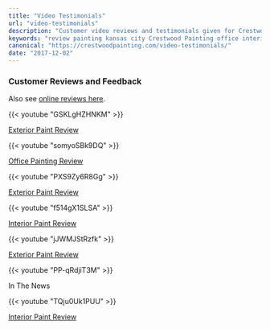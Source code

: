 ```yaml
---
title: "Video Testimonials"
url: "video-testimonials"
description: "Customer video reviews and testimonials given for Crestwood Painting."
keywords: "review painting kansas city Crestwood Painting office interior"
canonical: "https://crestwoodpainting.com/video-testimonials/"
date: "2017-12-02"
---
```


### Customer Reviews and Feedback

Also see [online reviews here](https://crestwoodpainting.com/reviews/).

{{< youtube "GSKLgHZHNKM" >}}

[Exterior Paint Review](https://crestwoodpainting.com/exterior-painting-kansas-city/)

{{< youtube "somyoSBk9DQ" >}}

[Office Painting Review](https://crestwoodpainting.com/office-painting-case-study/)

{{< youtube "PXS9Zy6R8Gg" >}}

[Exterior Paint Review](https://crestwoodpainting.com/exterior-painting-kansas-city/)

{{< youtube "f514gX1SLSA" >}}

[Interior Paint Review](https://crestwoodpainting.com/interior-painter-kansas-city/)

{{< youtube "jJWMJStRzfk" >}}

[Exterior Paint Review](https://crestwoodpainting.com/exterior-painting-kansas-city/)

{{< youtube "PP-qRdjiT3M" >}}

In The News

{{< youtube "TQju0Uk1PUU" >}}

[Interior Paint Review](https://crestwoodpainting.com/interior-painter-kansas-city/)

